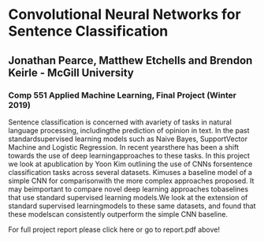 # Convolutional Neural Networks for Sentence Classification

## Jonathan Pearce, Matthew Etchells and Brendon Keirle - McGill University

### Comp 551 Applied Machine Learning, Final Project (Winter 2019)

Sentence  classification  is  concerned  with  avariety  of  tasks  in  natural  language  processing,  includingthe  prediction  of  opinion  in  text.  In  the  past  standardsupervised learning models such as Naive Bayes, SupportVector  Machine  and  Logistic  Regression.  In  recent  yearsthere  has  been  a  shift  towards  the  use  of  deep  learningapproaches  to  these  tasks.  In  this  project  we  look  at  apublication  by  Yoon  Kim  outlining  the  use  of  CNNs  forsentence  classification  tasks  across  several  datasets.  Kimuses  a  baseline  model  of  a  simple  CNN  for  comparisonwith  the  more  complex  approaches  proposed.  It  may  beimportant  to  compare  novel  deep  learning  approaches  tobaselines  that  use  standard  supervised  learning  models.We  look  at  the  extension  of  standard  supervised  learningmodels to these same datasets, and found that these modelscan  consistently  outperform  the  simple  CNN  baseline.

For full project report please click here or go to report.pdf above!
